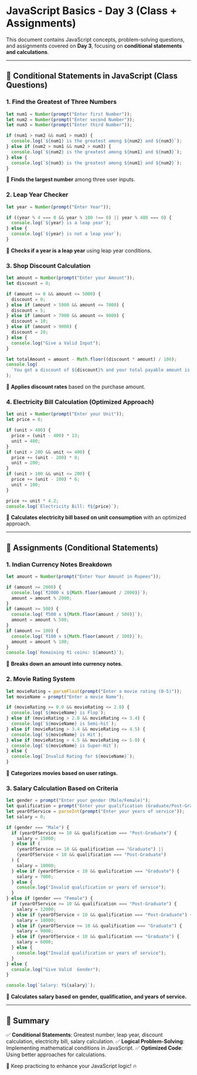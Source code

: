 # JavaScript Basics - Day 3 (Class + Assignments)

This document contains JavaScript concepts, problem-solving questions, and assignments covered on **Day 3**, focusing on **conditional statements and calculations**.

---

## 🚀 Conditional Statements in JavaScript (Class Questions)

### **1. Find the Greatest of Three Numbers**

```js
let num1 = Number(prompt("Enter first Number"));
let num2 = Number(prompt("Enter second Number"));
let num3 = Number(prompt("Enter third Number"));

if (num1 > num2 && num1 > num3) {
  console.log(`${num1} is the greatest among ${num2} and ${num3}`);
} else if (num2 > num1 && num2 > num3) {
  console.log(`${num2} is the greatest among ${num1} and ${num3}`);
} else {
  console.log(`${num3} is the greatest among ${num1} and ${num2}`);
}
```

🔹 **Finds the largest number** among three user inputs.

### **2. Leap Year Checker**

```js
let year = Number(prompt("Enter Year"));

if ((year % 4 === 0 && year % 100 !== 0) || year % 400 === 0) {
  console.log(`${year} is a leap year`);
} else {
  console.log(`${year} is not a leap year`);
}
```

🔹 **Checks if a year is a leap year** using leap year conditions.

### **3. Shop Discount Calculation**

```js
let amount = Number(prompt("Enter your Amount"));
let discount = 0;

if (amount >= 0 && amount <= 5000) {
  discount = 0;
} else if (amount > 5000 && amount <= 7000) {
  discount = 5;
} else if (amount > 7000 && amount <= 9000) {
  discount = 10;
} else if (amount > 9000) {
  discount = 20;
} else {
  console.log("Give a Valid Input");
}

let totalAmount = amount - Math.floor((discount * amount) / 100);
console.log(
  `You got a discount of ${discount}% and your total payable amount is ${totalAmount}`
);
```

🔹 **Applies discount rates** based on the purchase amount.

### **4. Electricity Bill Calculation (Optimized Approach)**

```js
let unit = Number(prompt("Enter your Unit"));
let price = 0;

if (unit > 400) {
  price = (unit - 400) * 13;
  unit = 400;
}
if (unit > 200 && unit <= 400) {
  price += (unit - 200) * 8;
  unit = 200;
}
if (unit > 100 && unit <= 200) {
  price += (unit - 100) * 6;
  unit = 100;
}

price += unit * 4.2;
console.log(`Electricity Bill: ₹${price}`);
```

🔹 **Calculates electricity bill based on unit consumption** with an optimized approach.

---

## 🎯 Assignments (Conditional Statements)

### **1. Indian Currency Notes Breakdown**

```js
let amount = Number(prompt("Enter Your Amount in Rupees"));

if (amount >= 2000) {
  console.log(`₹2000 x ${Math.floor(amount / 2000)}`);
  amount = amount % 2000;
}
if (amount >= 500) {
  console.log(`₹500 x ${Math.floor(amount / 500)}`);
  amount = amount % 500;
}
if (amount >= 100) {
  console.log(`₹100 x ${Math.floor(amount / 100)}`);
  amount = amount % 100;
}
console.log(`Remaining ₹1 coins: ${amount}`);
```

🔹 **Breaks down an amount into currency notes.**

### **2. Movie Rating System**

```js
let movieRating = parseFloat(prompt("Enter a movie rating (0-5)"));
let movieName = prompt("Enter a movie Name");

if (movieRating >= 0.0 && movieRating <= 2.0) {
  console.log(`${movieName} is Flop`);
} else if (movieRating > 2.0 && movieRating <= 3.4) {
  console.log(`${movieName} is Semi-hit`);
} else if (movieRating > 3.4 && movieRating <= 4.5) {
  console.log(`${movieName} is Hit`);
} else if (movieRating > 4.5 && movieRating <= 5.0) {
  console.log(`${movieName} is Super-Hit`);
} else {
  console.log(`Invalid Rating for ${movieName}`);
}
```

🔹 **Categorizes movies based on user ratings.**

### **3. Salary Calculation Based on Criteria**

```js
let gender = prompt("Enter your gender (Male/Female)");
let qualification = prompt("Enter your qualification (Graduate/Post-Graduate)");
let yearOfService = parseInt(prompt("Enter your years of service"));
let salary = 0;

if (gender === "Male") {
  if (yearOfService >= 10 && qualification === "Post-Graduate") {
    salary = 15000;
  } else if (
    (yearOfService >= 10 && qualification === "Graduate") ||
    (yearOfService < 10 && qualification === "Post-Graduate")
  ) {
    salary = 10000;
  } else if (yearOfService < 10 && qualification === "Graduate") {
    salary = 7000;
  } else {
    console.log("Invalid qualification or years of service");
  }
} else if (gender === "Female") {
  if (yearOfService >= 10 && qualification === "Post-Graduate") {
    salary = 12000;
  } else if (yearOfService < 10 && qualification === "Post-Graduate") {
    salary = 10000;
  } else if (yearOfService >= 10 && qualification === "Graduate") {
    salary = 9000;
  } else if (yearOfService < 10 && qualification === "Graduate") {
    salary = 6000;
  } else {
    console.log("Invalid qualification or years of service");
  }
} else {
  console.log("Give Valid  Gender");
}

console.log(`Salary: ₹${salary}`);
```

🔹 **Calculates salary based on gender, qualification, and years of service.**

---

## 📌 Summary

✅ **Conditional Statements**: Greatest number, leap year, discount calculation, electricity bill, salary calculation.
✅ **Logical Problem-Solving**: Implementing mathematical conditions in JavaScript.
✅ **Optimized Code**: Using better approaches for calculations.

🚀 Keep practicing to enhance your JavaScript logic! 🔥

